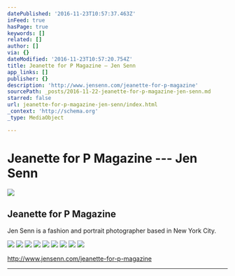 ```yaml
---
datePublished: '2016-11-23T10:57:37.463Z'
inFeed: true
hasPage: true
keywords: []
related: []
author: []
via: {}
dateModified: '2016-11-23T10:57:20.754Z'
title: Jeanette for P Magazine — Jen Senn
app_links: []
publisher: {}
description: 'http://www.jensenn.com/jeanette-for-p-magazine'
sourcePath: _posts/2016-11-22-jeanette-for-p-magazine-jen-senn.md
starred: false
url: jeanette-for-p-magazine-jen-senn/index.html
_context: 'http://schema.org'
_type: MediaObject

---
```

# Jeanette for P Magazine --- Jen Senn

<article style=""><img src="https://static1.squarespace.com/static/53967dd8e4b00e052630b00a/56d5f1acc2ea512ffe9d9c55/56d5f1d48a65e23a0894c97f/1456861672362/DSC04583.2.jpg" /><h1>Jeanette for P Magazine</h1><p>Jen Senn is a fashion and portrait photographer based in New York City.</p></article>

![](https://the-grid-user-content.s3-us-west-2.amazonaws.com/94f936f0-5e79-4b10-b415-08a52d251ff3.jpg)
![](https://the-grid-user-content.s3-us-west-2.amazonaws.com/9c0af04c-5074-49d8-a789-e944132d70e1.jpg)
![](https://the-grid-user-content.s3-us-west-2.amazonaws.com/f4995d3d-0969-4b02-a04b-d18127a65f5c.jpg)
![](https://the-grid-user-content.s3-us-west-2.amazonaws.com/47ff7a9c-cba9-4496-8cf6-2ca05a32df68.jpg)
![](https://the-grid-user-content.s3-us-west-2.amazonaws.com/3262c21b-f9bf-4479-814e-f14373cd965c.jpg)
![](https://the-grid-user-content.s3-us-west-2.amazonaws.com/81dac869-15bb-4e6d-86d0-e687899ec800.jpg)
![](https://the-grid-user-content.s3-us-west-2.amazonaws.com/42cbce33-5304-4eba-abe4-db7b8a2d99c6.jpg)
![](https://the-grid-user-content.s3-us-west-2.amazonaws.com/186d69c5-c435-4a00-9b81-50ddff3977f2.jpg)
![](https://the-grid-user-content.s3-us-west-2.amazonaws.com/a97e3ad2-7b23-4a7c-9d33-324fd92f60a2.jpg)

http://www.jensenn.com/jeanette-for-p-magazine

---
